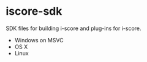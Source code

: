 # iscore-sdk
SDK files for building i-score and plug-ins for i-score.

- Windows on MSVC
- OS X
- Linux

